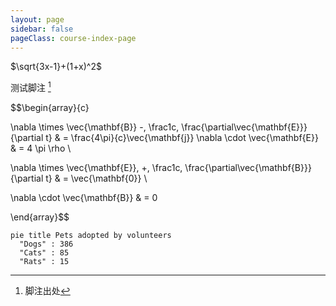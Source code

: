 ```yaml
---
layout: page
sidebar: false
pageClass: course-index-page
---
```


$\sqrt{3x-1}+(1+x)^2$

测试脚注 [^1]

[^1]: 脚注出处

$$\begin{array}{c}

\nabla \times \vec{\mathbf{B}} -\, \frac1c\, \frac{\partial\vec{\mathbf{E}}}{\partial t} &
= \frac{4\pi}{c}\vec{\mathbf{j}}    \nabla \cdot \vec{\mathbf{E}} & = 4 \pi \rho \\

\nabla \times \vec{\mathbf{E}}\, +\, \frac1c\, \frac{\partial\vec{\mathbf{B}}}{\partial t} & = \vec{\mathbf{0}} \\

\nabla \cdot \vec{\mathbf{B}} & = 0

\end{array}$$

```mermaid
pie title Pets adopted by volunteers
  "Dogs" : 386
  "Cats" : 85
  "Rats" : 15
```

<OnBoard />

<script lang="ts" setup>
import OnBoard from "../.vitepress/components/OnBoard.vue"
</script>
